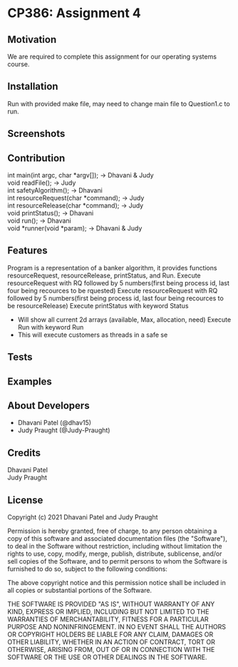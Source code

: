 # CP386: Assignment 4
## Motivation
We are required to complete this assignment for our operating systems course.
## Installation
Run with provided make file, may need to change main file to Question1.c to run.
## Screenshots
## Contribution
int main(int argc, char *argv[]); -> Dhavani & Judy  
void readFile(); -> Judy  
int safetyAlgorithm(); -> Dhavani  
int resourceRequest(char *command); -> Judy  
int resourceRelease(char *command); -> Judy  
void printStatus(); -> Dhavani  
void run(); -> Dhavani  
void *runner(void *param); -> Dhavani & Judy
## Features
Program is a representation of a banker algorithm, it provides functions resourceRequest, resourceRelease, printStatus, and Run.
Execute resourceRequest with RQ followed by 5 numbers(first being process id, last four being recources to be rquested)
Execute resourceRequest with RQ followed by 5 numbers(first being process id, last four being recources to be resourceRelease)
Execute printStatus with keyword Status
  - Will show all current 2d arrays (available, Max, allocation, need)
Execute Run with keyword Run
  - This will execute customers  as  threads  in  a  safe  se
## Tests
## Examples
## About Developers
* Dhavani Patel (@dhav15)
* Judy Praught (@Judy-Praught)
## Credits
Dhavani Patel  
Judy Praught
## License
Copyright (c) 2021 Dhavani Patel and Judy Praught  
  
Permission is hereby granted, free of charge, to any person obtaining a copy
of this software and associated documentation files (the "Software"), to deal
in the Software without restriction, including without limitation the rights
to use, copy, modify, merge, publish, distribute, sublicense, and/or sell
copies of the Software, and to permit persons to whom the Software is
furnished to do so, subject to the following conditions:  
  
The above copyright notice and this permission notice shall be included in all
copies or substantial portions of the Software.  
  
THE SOFTWARE IS PROVIDED "AS IS", WITHOUT WARRANTY OF ANY KIND, EXPRESS OR
IMPLIED, INCLUDING BUT NOT LIMITED TO THE WARRANTIES OF MERCHANTABILITY,
FITNESS FOR A PARTICULAR PURPOSE AND NONINFRINGEMENT. IN NO EVENT SHALL THE
AUTHORS OR COPYRIGHT HOLDERS BE LIABLE FOR ANY CLAIM, DAMAGES OR OTHER
LIABILITY, WHETHER IN AN ACTION OF CONTRACT, TORT OR OTHERWISE, ARISING FROM,
OUT OF OR IN CONNECTION WITH THE SOFTWARE OR THE USE OR OTHER DEALINGS IN THE
SOFTWARE.
 
